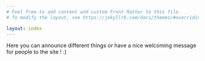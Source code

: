 ```yaml
---
# Feel free to add content and custom Front Matter to this file.
# To modify the layout, see https://jekyllrb.com/docs/themes/#overriding-theme-defaults

layout: index
---
```


Here you can announce different things or have a nice
welcoming message for people to the site ! :)